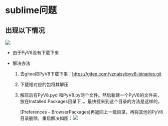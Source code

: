 # sublime问题

## 出现以下情况

![](https://img-blog.csdnimg.cn/20200128150948905.png?x-oss-process=image/watermark,type_ZmFuZ3poZW5naGVpdGk,shadow_10,text_aHR0cHM6Ly9ibG9nLmNzZG4ubmV0L25hdHVybHk=,size_16,color_FFFFFF,t_70)

- 由于PyV8没有下载下来

- 解决办法

  1. 去gitee把PyV8下载下来：https://gitee.com/yznaisy/pyv8-binaries.git

  2. 下载相对应的包将其解压

  3. 解压后有PyV8.pyd 和PyV8.py两个文件。然后新建一个PyV8的文件夹，放在Installed Packages目录下，。最快捷来到这个目录的方法是这样的，

     (Preferences – BrowserPackages)再返回上一级目录，再将其他的PyV8目录删除，重启解决如图：![](https://img-blog.csdnimg.cn/20200128151536510.png?x-oss-process=image/watermark,type_ZmFuZ3poZW5naGVpdGk,shadow_10,text_aHR0cHM6Ly9ibG9nLmNzZG4ubmV0L25hdHVybHk=,size_16,color_FFFFFF,t_70)

     

